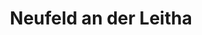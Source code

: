 ---
title: Neufeld an der Leitha
url: /neufeld-an-der-leitha/
latitude: 47.869
longitude: 16.383
---